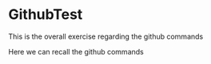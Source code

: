 # GithubTest
This is the overall exercise regarding the github commands

Here we can recall the github commands
